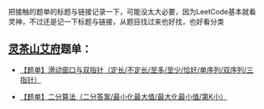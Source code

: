 把接触的题单的标题与链接记录一下，可能没太大必要，因为LeetCode基本就看灵神，不过还是记一下标题与链接，从题目找过来也好找，也好看分类

## [灵茶山艾府](https://leetcode.cn/u/endlesscheng/)题单：

* [【题单】滑动窗口与双指针（定长/不定长/至多/至少/恰好/单序列/双序列/三指针）](https://leetcode.cn/discuss/post/3578981/ti-dan-hua-dong-chuang-kou-ding-chang-bu-rzz7/)

* [【题单】二分算法（二分答案/最小化最大值/最大化最小值/第K小）](https://leetcode.cn/discuss/post/3579164/ti-dan-er-fen-suan-fa-er-fen-da-an-zui-x-3rqn/)